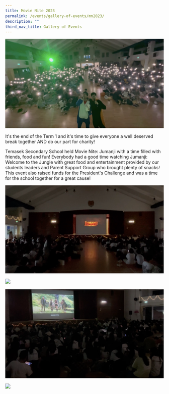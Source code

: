 ```yaml
---
title: Movie Nite 2023
permalink: /events/gallery-of-events/mn2023/
description: ""
third_nav_title: Gallery of Events
---
```

![](/images/2023%20movie%20nite%20(6).png)

It's the end of the Term 1 and it's time to give everyone a well deserved break together AND do our part for charity!

Temasek Secondary School held Movie Nite: Jumanji with a time filled with friends, food and fun!
Everybody had a good time watching Jumanji: Welcome to the Jungle with great food and entertainment provided by our students leaders and Parent Support Group who brought plenty of snacks!
This event also raised funds for the President's Challenge and was a time for the school together for a great cause!

![](/images/2023%20movie%20nite%20(4).png)

![](/images/2023%20movie%20nite%20(3).png)

![](/images/2023%20movie%20nite%20(5).png)

![](/images/2023%20movie%20nite%20(7).png)